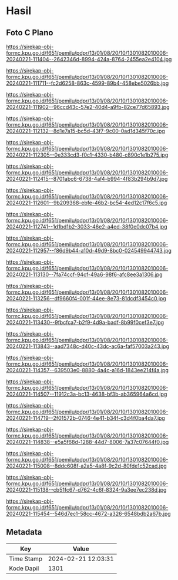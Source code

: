 # Hasil

## Foto C Plano

https://sirekap-obj-formc.kpu.go.id/f651/pemilu/pdpr/13/01/08/20/10/1301082010006-20240221-111404--2642346d-8994-424a-8764-2455ea2e4104.jpg

https://sirekap-obj-formc.kpu.go.id/f651/pemilu/pdpr/13/01/08/20/10/1301082010006-20240221-111711--fc2d6258-863c-4599-89b4-458ebe5026bb.jpg

https://sirekap-obj-formc.kpu.go.id/f651/pemilu/pdpr/13/01/08/20/10/1301082010006-20240221-111902--96ccd43c-57e2-40d4-a9fb-82ce77d65893.jpg

https://sirekap-obj-formc.kpu.go.id/f651/pemilu/pdpr/13/01/08/20/10/1301082010006-20240221-112132--8d1e7a15-bc5d-43f7-9c00-0ad1d345f70c.jpg

https://sirekap-obj-formc.kpu.go.id/f651/pemilu/pdpr/13/01/08/20/10/1301082010006-20240221-112305--0e333cd3-f0c1-4330-b480-c890c1e1b275.jpg

https://sirekap-obj-formc.kpu.go.id/f651/pemilu/pdpr/13/01/08/20/10/1301082010006-20240221-112415--8701abc6-6738-4af4-b994-4f83b294b9d7.jpg

https://sirekap-obj-formc.kpu.go.id/f651/pemilu/pdpr/13/01/08/20/10/1301082010006-20240221-112601--9b209368-ebfe-46b2-bc54-4ed12c17f6c5.jpg

https://sirekap-obj-formc.kpu.go.id/f651/pemilu/pdpr/13/01/08/20/10/1301082010006-20240221-112741--1d1bd1b2-3033-46e2-a4ed-38f0e0dc07b4.jpg

https://sirekap-obj-formc.kpu.go.id/f651/pemilu/pdpr/13/01/08/20/10/1301082010006-20240221-112957--f86d9b44-a10d-49d9-8bc0-024549944743.jpg

https://sirekap-obj-formc.kpu.go.id/f651/pemilu/pdpr/13/01/08/20/10/1301082010006-20240221-113130--7fa74ccf-94cf-49a6-98f6-afc8ee3a1306.jpg

https://sirekap-obj-formc.kpu.go.id/f651/pemilu/pdpr/13/01/08/20/10/1301082010006-20240221-113256--df9660f4-001f-44ee-8e73-81dcdf3454c0.jpg

https://sirekap-obj-formc.kpu.go.id/f651/pemilu/pdpr/13/01/08/20/10/1301082010006-20240221-113430--9fbcfca7-b2f9-4d9a-badf-8b99f0cef3e7.jpg

https://sirekap-obj-formc.kpu.go.id/f651/pemilu/pdpr/13/01/08/20/10/1301082010006-20240221-113843--aad7348c-d40c-43dc-ac6a-faf57003a243.jpg

https://sirekap-obj-formc.kpu.go.id/f651/pemilu/pdpr/13/01/08/20/10/1301082010006-20240221-114357--639503e0-8880-4a4c-a16d-1843ee214f4a.jpg

https://sirekap-obj-formc.kpu.go.id/f651/pemilu/pdpr/13/01/08/20/10/1301082010006-20240221-114507--11912c3a-bc13-4638-bf3b-ab365964a6cd.jpg

https://sirekap-obj-formc.kpu.go.id/f651/pemilu/pdpr/13/01/08/20/10/1301082010006-20240221-114719--2f01572b-0746-4e41-b34f-c3d4f0ba4da7.jpg

https://sirekap-obj-formc.kpu.go.id/f651/pemilu/pdpr/13/01/08/20/10/1301082010006-20240221-114838--e5a5f68d-1288-44d7-8006-7a37c07644f0.jpg

https://sirekap-obj-formc.kpu.go.id/f651/pemilu/pdpr/13/01/08/20/10/1301082010006-20240221-115008--8ddc608f-a2a5-4a8f-9c2d-80fde1c52cad.jpg

https://sirekap-obj-formc.kpu.go.id/f651/pemilu/pdpr/13/01/08/20/10/1301082010006-20240221-115138--cb51fc67-d762-4c6f-8324-9a3ee7ec238d.jpg

https://sirekap-obj-formc.kpu.go.id/f651/pemilu/pdpr/13/01/08/20/10/1301082010006-20240221-115454--546d7ec1-58cc-4672-a326-6548bdb2a67b.jpg


## Metadata

| Key        | Value               |
| ---------- | ------------------- |
| Time Stamp | 2024-02-21 12:03:31 |
| Kode Dapil | 1301                |



